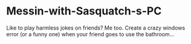# Messin-with-Sasquatch-s-PC
Like to play harmless jokes on friends? Me too. Create a crazy windows error (or a funny one) when your friend goes to use the bathroom...
